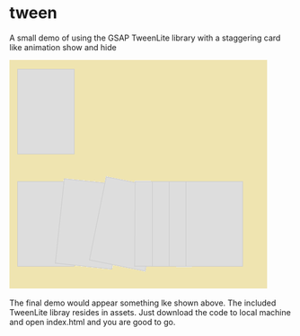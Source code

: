 tween
=====

A small demo of using the GSAP TweenLite library with a staggering card like animation show and hide

![A demo image](stagger.png)

The final demo would appear something lke shown above. The included TweenLite libray resides in assets. Just download the code to local machine and open index.html and you are good to go.